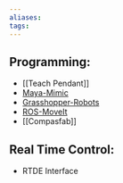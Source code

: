 ```yaml
---
aliases: 
tags: 
---
```


## Programming:

- [[Teach Pendant]]
- [Maya-Mimic](https://www.mimicformaya.com/)
- [Grasshopper-Robots](https://github.com/visose/Robots)
- [ROS-MoveIt](https://moveit.ros.org/)
- [[Compasfab]]

## Real Time Control:

- RTDE Interface

